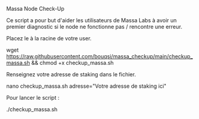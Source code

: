 Massa Node Check-Up

Ce script a pour but d'aider les utilisateurs de Massa Labs à avoir un premier diagnostic si le node ne fonctionne pas / rencontre une erreur.

Placez le à la racine de votre user.

wget https://raw.githubusercontent.com/bouqsi/massa_checkup/main/checkup_massa.sh && chmod +x checkup_massa.sh

Renseignez votre adresse de staking dans le fichier.

nano checkup_massa.sh
adresse="Votre adresse de staking ici"


Pour lancer le script : 

./checkup_massa.sh
